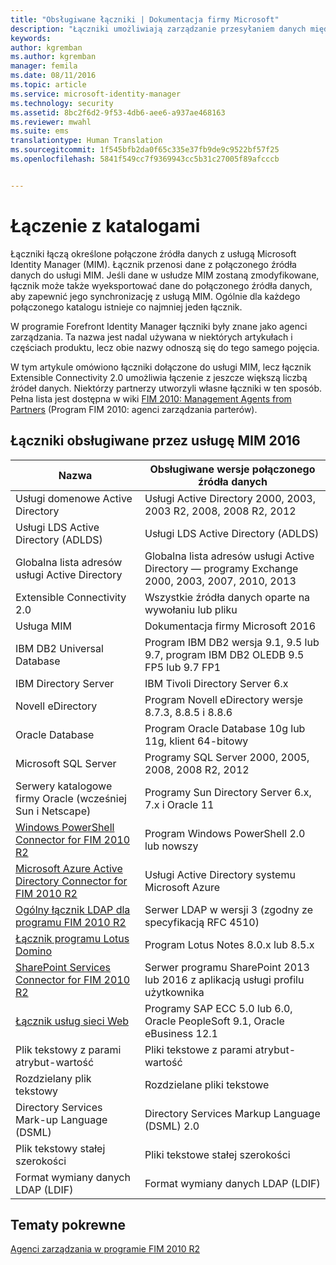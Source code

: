 ```yaml
---
title: "Obsługiwane łączniki | Dokumentacja firmy Microsoft"
description: "Łączniki umożliwiają zarządzanie przesyłaniem danych między usługą MIM i katalogami."
keywords: 
author: kgremban
ms.author: kgremban
manager: femila
ms.date: 08/11/2016
ms.topic: article
ms.service: microsoft-identity-manager
ms.technology: security
ms.assetid: 8bc2f6d2-9f53-4db6-aee6-a937ae468163
ms.reviewer: mwahl
ms.suite: ems
translationtype: Human Translation
ms.sourcegitcommit: 1f545bfb2da0f65c335e37fb9de9c9522bf57f25
ms.openlocfilehash: 5841f549cc7f9369943cc5b31c27005f89afcccb


---
```


# <a name="connect-to-your-directories"></a>Łączenie z katalogami

Łączniki łączą określone połączone źródła danych z usługą Microsoft Identity Manager (MIM). Łącznik przenosi dane z połączonego źródła danych do usługi MIM. Jeśli dane w usłudze MIM zostaną zmodyfikowane, łącznik może także wyeksportować dane do połączonego źródła danych, aby zapewnić jego synchronizację z usługą MIM. Ogólnie dla każdego połączonego katalogu istnieje co najmniej jeden łącznik.

W programie Forefront Identity Manager łączniki były znane jako agenci zarządzania. Ta nazwa jest nadal używana w niektórych artykułach i częściach produktu, lecz obie nazwy odnoszą się do tego samego pojęcia.

W tym artykule omówiono łączniki dołączone do usługi MIM, lecz łącznik Extensible Connectivity 2.0 umożliwia łączenie z jeszcze większą liczbą źródeł danych. Niektórzy partnerzy utworzyli własne łączniki w ten sposób. Pełna lista jest dostępna w wiki [FIM 2010: Management Agents from Partners](http://social.technet.microsoft.com/wiki/contents/articles/1589.fim-2010-management-agents-from-partners.aspx) (Program FIM 2010: agenci zarządzania parterów).

## <a name="supported-connectors-in-mim-2016"></a>Łączniki obsługiwane przez usługę MIM 2016

| Nazwa | Obsługiwane wersje połączonego źródła danych |
| ---- | ----------------------------------------------- |
| Usługi domenowe Active Directory | Usługi Active Directory 2000, 2003, 2003 R2, 2008, 2008 R2, 2012 |
| Usługi LDS Active Directory (ADLDS) | Usługi LDS Active Directory (ADLDS) |
| Globalna lista adresów usługi Active Directory | Globalna lista adresów usługi Active Directory — programy Exchange 2000, 2003, 2007, 2010, 2013 |
| Extensible Connectivity 2.0 | Wszystkie źródła danych oparte na wywołaniu lub pliku |
| Usługa MIM | Dokumentacja firmy Microsoft 2016 |
| IBM DB2 Universal Database | Program IBM DB2 wersja 9.1, 9.5 lub 9.7, program IBM DB2 OLEDB 9.5 FP5 lub 9.7 FP1 |
| IBM Directory Server | IBM Tivoli Directory Server 6.x |
| Novell eDirectory | Program Novell eDirectory wersje 8.7.3, 8.8.5 i 8.8.6 |
| Oracle Database | Program Oracle Database 10g lub 11g, klient 64-bitowy |
| Microsoft SQL Server | Programy SQL Server 2000, 2005, 2008, 2008 R2, 2012 |
| Serwery katalogowe firmy Oracle (wcześniej Sun i Netscape) | Programy Sun Directory Server 6.x, 7.x i Oracle 11 |
| [Windows PowerShell Connector for FIM 2010 R2](https://msdn.microsoft.com/en-us/library/dn640417.aspx) | Program Windows PowerShell 2.0 lub nowszy |
| [Microsoft Azure Active Directory Connector for FIM 2010 R2](https://msdn.microsoft.com/en-us/library/dn511001.aspx) | Usługi Active Directory systemu Microsoft Azure |
| [Ogólny łącznik LDAP dla programu FIM 2010 R2](https://msdn.microsoft.com/en-us/library/dn510997.aspx) | Serwer LDAP w wersji 3 (zgodny ze specyfikacją RFC 4510) |
| [Łącznik programu Lotus Domino](https://msdn.microsoft.com/en-us/library/hh859750.aspx) | Program Lotus Notes 8.0.x lub 8.5.x |
| [SharePoint Services Connector for FIM 2010 R2](https://msdn.microsoft.com/en-us/library/dn511003.aspx) | Serwer programu SharePoint 2013 lub 2016 z aplikacją usługi profilu użytkownika |
| [Łącznik usług sieci Web](https://www.microsoft.com/en-us/download/details.aspx?id=51495) | Programy SAP ECC 5.0 lub 6.0, Oracle PeopleSoft 9.1, Oracle eBusiness 12.1 |
| Plik tekstowy z parami atrybut-wartość | Pliki tekstowe z parami atrybut-wartość |
| Rozdzielany plik tekstowy | Rozdzielane pliki tekstowe |
| Directory Services Mark-up Language (DSML) | Directory Services Markup Language (DSML) 2.0 |
| Plik tekstowy stałej szerokości | Pliki tekstowe stałej szerokości |
| Format wymiany danych LDAP (LDIF) | Format wymiany danych LDAP (LDIF) |

## <a name="related-topics"></a>Tematy pokrewne

[Agenci zarządzania w programie FIM 2010 R2](https://technet.microsoft.com/library/jj133885.aspx)



<!--HONumber=Nov16_HO2-->


